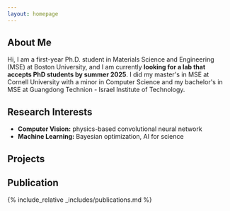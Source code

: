 ```yaml
---
layout: homepage
---
```


## About Me

Hi, I am a first-year Ph.D. student in Materials Science and Engineering (MSE) at Boston University, and I am currently **looking for a lab that accepts PhD students by summer 2025**. I did my master's in MSE at Cornell University with a minor in Computer Science and my bachelor's in MSE at Guangdong Technion - Israel Institute of Technology.

## Research Interests

- **Computer Vision:** physics-based convolutional neural network
- **Machine Learning:** Bayesian optimization, AI for science

## Projects
## Publication
{% include_relative _includes/publications.md %}